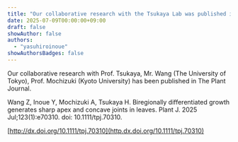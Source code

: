 ```yaml
---
title: "Our collaborative research with the Tsukaya Lab was published in The Plant Journal"
date: 2025-07-09T00:00:00+09:00
draft: false
showAuthor: false
authors:
  - "yasuhiroinoue"
showAuthorsBadges: false
---
```


Our collaborative research with Prof. Tsukaya, Mr. Wang (The University of Tokyo), Prof. Mochizuki (Kyoto University) has been published in The Plant Journal.

Wang Z, Inoue Y, Mochizuki A, Tsukaya H. Biregionally differentiated growth generates sharp apex and concave joints in leaves. Plant J. 2025 Jul;123(1):e70310. doi: 10.1111/tpj.70310.

[http://dx.doi.org/10.1111/tpj.70310](http.dx.doi.org/10.1111/tpj.70310)
